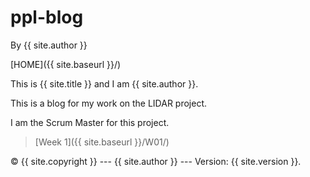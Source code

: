 <!-- @import "{{ site.theme }}"; -->
# ppl-blog

By {{ site.author }}

[HOME]({{ site.baseurl }}/)

This is {{ site.title }} and I am {{ site.author }}.

This is a blog for my work on the LIDAR project.

I am the Scrum Master for this project.

> [Week 1]({{ site.baseurl }}/W01/) 

 © {{ site.copyright }} --- {{ site.author }} --- Version: {{ site.version }}.
